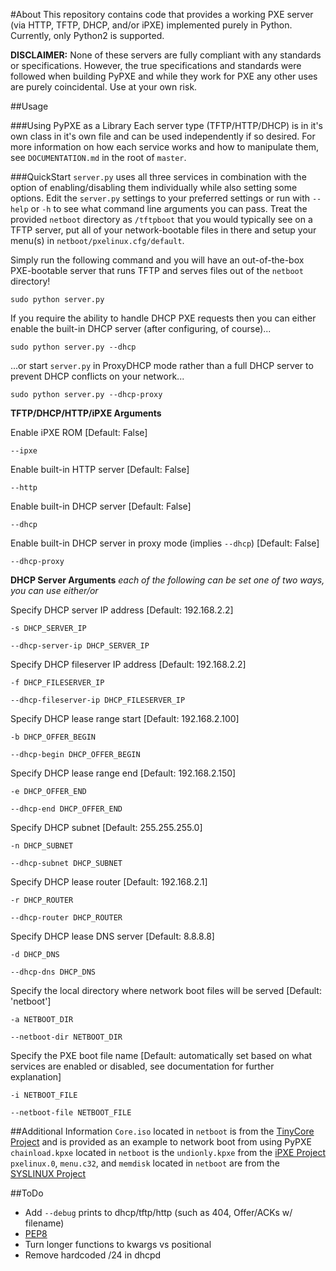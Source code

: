 #About
This repository contains code that provides a working PXE server (via HTTP, TFTP, DHCP, and/or iPXE) implemented purely in Python. Currently, only Python2 is supported.

**DISCLAIMER:** None of these servers are fully compliant with any standards or specifications. However, the true specifications and standards were followed when building PyPXE and while they work for PXE any other uses are purely coincidental. Use at your own risk.

##Usage

###Using PyPXE as a Library
Each server type (TFTP/HTTP/DHCP) is in it's own class in it's own file and can be used independently if so desired. For more information on how each service works and how to manipulate them, see  ```DOCUMENTATION.md``` in the root of ```master```.

###QuickStart
```server.py``` uses all three services in combination with the option of enabling/disabling them individually while also setting some options. Edit the ```server.py``` settings to your preferred settings or run with ```--help``` or ```-h``` to see what command line arguments you can pass. Treat the provided ```netboot``` directory as ```/tftpboot``` that you would typically see on a TFTP server, put all of your network-bootable files in there and setup your menu(s) in ```netboot/pxelinux.cfg/default```.

Simply run the following command and you will have an out-of-the-box PXE-bootable server that runs TFTP and serves files out of the ```netboot``` directory!
```shell
sudo python server.py
```
If you require the ability to handle DHCP PXE requests then you can either enable the built-in DHCP server (after configuring, of course)...
```shell
sudo python server.py --dhcp
```
...or start ```server.py``` in ProxyDHCP mode rather than a full DHCP server to prevent DHCP conflicts on your network...
```shell
sudo python server.py --dhcp-proxy
```

**TFTP/DHCP/HTTP/iPXE Arguments**

Enable iPXE ROM [Default: False]
```
--ipxe
```

Enable built-in HTTP server [Default: False]
```
--http
```

Enable built-in DHCP server [Default: False]
```
--dhcp
```

Enable built-in DHCP server in proxy mode (implies ```--dhcp```) [Default: False]
```
--dhcp-proxy
```

**DHCP Server Arguments** _each of the following can be set one of two ways, you can use either/or_

Specify DHCP server IP address [Default: 192.168.2.2]
```
-s DHCP_SERVER_IP
```
```
--dhcp-server-ip DHCP_SERVER_IP
```

Specify DHCP fileserver IP address [Default: 192.168.2.2]
```
-f DHCP_FILESERVER_IP
```
```
--dhcp-fileserver-ip DHCP_FILESERVER_IP
```

Specify DHCP lease range start [Default: 192.168.2.100]
```
-b DHCP_OFFER_BEGIN
```
```
--dhcp-begin DHCP_OFFER_BEGIN
```

Specify DHCP lease range end [Default: 192.168.2.150]
```
-e DHCP_OFFER_END
```
```
--dhcp-end DHCP_OFFER_END
```

Specify DHCP subnet [Default: 255.255.255.0]
```
-n DHCP_SUBNET
```
```
--dhcp-subnet DHCP_SUBNET
```

Specify DHCP lease router [Default: 192.168.2.1]
```
-r DHCP_ROUTER
```
```
--dhcp-router DHCP_ROUTER
```

Specify DHCP lease DNS server [Default: 8.8.8.8]
```
-d DHCP_DNS
```
```
--dhcp-dns DHCP_DNS
```

Specify the local directory where network boot files will be served [Default: 'netboot']
```
-a NETBOOT_DIR
```
```
--netboot-dir NETBOOT_DIR
```

Specify the PXE boot file name [Default: automatically set based on what services are enabled or disabled, see documentation for further explanation]
```
-i NETBOOT_FILE
```
```
--netboot-file NETBOOT_FILE
```

##Additional Information
```Core.iso``` located in ```netboot``` is from the [TinyCore Project](http://distro.ibiblio.org/tinycorelinux/) and is provided as an example to network boot from using PyPXE
```chainload.kpxe``` located in ```netboot``` is the ```undionly.kpxe``` from the [iPXE Project](http://ipxe.org/)  
```pxelinux.0```, ```menu.c32```, and ```memdisk``` located in ```netboot``` are from the [SYSLINUX Project](http://www.syslinux.org/)  

##ToDo
- Add ```--debug``` prints to dhcp/tftp/http (such as 404, Offer/ACKs w/ filename)
- [PEP8](http://legacy.python.org/dev/peps/pep-0008/)
- Turn longer functions to kwargs vs positional
- Remove hardcoded /24 in dhcpd